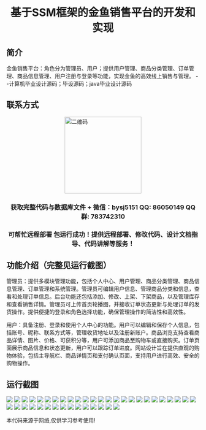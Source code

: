 <p><h1 align="center">基于SSM框架的金鱼销售平台的开发和实现</h1></p>

## 简介
金鱼销售平台：角色分为管理员、用户；提供用户管理、商品分类管理、订单管理、商品信息管理、用户注册与登录等功能，实现金鱼的高效线上销售与管理。    --计算机毕业设计源码；毕设源码；java毕业设计源码


## 联系方式
<img src="https://bs-1329754181.cos.ap-shanghai.myqcloud.com/wx.jpg" alt="二维码" style="display: block; margin: 0 auto;" width="200px">
<p><h3 align="center">获取完整代码与数据库文件 + 微信：bysj5151 QQ: 86050149 QQ群: 783742310</h3></p>
<p><h3 align="center">可帮忙远程部署 包运行成功！提供远程部署、修改代码、设计文档指导、代码讲解等服务！</h3></p>

## 功能介绍（完整见运行截图）
管理员：提供多模块管理功能，包括个人中心、用户管理、商品分类管理、商品信息管理、订单管理和系统管理。管理员可编辑用户信息、管理商品分类和信息，查看和处理订单信息。后台功能还包括添加、修改、上架、下架商品，以及管理库存和查看销售详情。管理员可上传首页轮播图，并接收订单状态更新与处理订单的发货操作。提供便捷的登录和角色选择功能，确保管理操作的简洁性和高效性。

用户：具备注册、登录和使用个人中心的功能。用户可以编辑和保存个人信息，包括账号、昵称、联系方式等，管理收货地址以及注册新账户。商品浏览支持查看商品详情、图片、价格、可获积分等，用户可添加商品至购物车或直接购买。订单页面展示商品信息和状态更新，用户可以跟踪订单进度。网站设计旨在提供直观的购物体验，包括主导航栏、商品详情页和支付确认页面，支持用户进行高效、安全的购物操作。


## 运行截图
![](https://bs-1329754181.cos.ap-shanghai.myqcloud.com/ssm/GoldfishSalesPlatform/img/001.jpg)
![](https://bs-1329754181.cos.ap-shanghai.myqcloud.com/ssm/GoldfishSalesPlatform/img/002.jpg)
![](https://bs-1329754181.cos.ap-shanghai.myqcloud.com/ssm/GoldfishSalesPlatform/img/003.jpg)
![](https://bs-1329754181.cos.ap-shanghai.myqcloud.com/ssm/GoldfishSalesPlatform/img/004.jpg)
![](https://bs-1329754181.cos.ap-shanghai.myqcloud.com/ssm/GoldfishSalesPlatform/img/005.jpg)
![](https://bs-1329754181.cos.ap-shanghai.myqcloud.com/ssm/GoldfishSalesPlatform/img/006.jpg)
![](https://bs-1329754181.cos.ap-shanghai.myqcloud.com/ssm/GoldfishSalesPlatform/img/007.jpg)
![](https://bs-1329754181.cos.ap-shanghai.myqcloud.com/ssm/GoldfishSalesPlatform/img/008.jpg)
![](https://bs-1329754181.cos.ap-shanghai.myqcloud.com/ssm/GoldfishSalesPlatform/img/009.jpg)
![](https://bs-1329754181.cos.ap-shanghai.myqcloud.com/ssm/GoldfishSalesPlatform/img/010.jpg)
![](https://bs-1329754181.cos.ap-shanghai.myqcloud.com/ssm/GoldfishSalesPlatform/img/011.jpg)
![](https://bs-1329754181.cos.ap-shanghai.myqcloud.com/ssm/GoldfishSalesPlatform/img/012.jpg)
![](https://bs-1329754181.cos.ap-shanghai.myqcloud.com/ssm/GoldfishSalesPlatform/img/013.jpg)
![](https://bs-1329754181.cos.ap-shanghai.myqcloud.com/ssm/GoldfishSalesPlatform/img/014.jpg)
![](https://bs-1329754181.cos.ap-shanghai.myqcloud.com/ssm/GoldfishSalesPlatform/img/015.jpg)
![](https://bs-1329754181.cos.ap-shanghai.myqcloud.com/ssm/GoldfishSalesPlatform/img/016.jpg)
![](https://bs-1329754181.cos.ap-shanghai.myqcloud.com/ssm/GoldfishSalesPlatform/img/017.jpg)
![](https://bs-1329754181.cos.ap-shanghai.myqcloud.com/ssm/GoldfishSalesPlatform/img/018.jpg)
![](https://bs-1329754181.cos.ap-shanghai.myqcloud.com/ssm/GoldfishSalesPlatform/img/019.jpg)
![](https://bs-1329754181.cos.ap-shanghai.myqcloud.com/ssm/GoldfishSalesPlatform/img/020.jpg)
![](https://bs-1329754181.cos.ap-shanghai.myqcloud.com/ssm/GoldfishSalesPlatform/img/021.jpg)
![](https://bs-1329754181.cos.ap-shanghai.myqcloud.com/ssm/GoldfishSalesPlatform/img/022.jpg)
![](https://bs-1329754181.cos.ap-shanghai.myqcloud.com/ssm/GoldfishSalesPlatform/img/023.jpg)
![](https://bs-1329754181.cos.ap-shanghai.myqcloud.com/ssm/GoldfishSalesPlatform/img/024.jpg)
![](https://bs-1329754181.cos.ap-shanghai.myqcloud.com/ssm/GoldfishSalesPlatform/img/025.jpg)
![](https://bs-1329754181.cos.ap-shanghai.myqcloud.com/ssm/GoldfishSalesPlatform/img/026.jpg)
![](https://bs-1329754181.cos.ap-shanghai.myqcloud.com/ssm/GoldfishSalesPlatform/img/027.jpg)
![](https://bs-1329754181.cos.ap-shanghai.myqcloud.com/ssm/GoldfishSalesPlatform/img/028.jpg)
![](https://bs-1329754181.cos.ap-shanghai.myqcloud.com/ssm/GoldfishSalesPlatform/img/029.jpg)
![](https://bs-1329754181.cos.ap-shanghai.myqcloud.com/ssm/GoldfishSalesPlatform/img/030.jpg)
![](https://bs-1329754181.cos.ap-shanghai.myqcloud.com/ssm/GoldfishSalesPlatform/img/031.jpg)
![](https://bs-1329754181.cos.ap-shanghai.myqcloud.com/ssm/GoldfishSalesPlatform/img/032.jpg)
![](https://bs-1329754181.cos.ap-shanghai.myqcloud.com/ssm/GoldfishSalesPlatform/img/033.jpg)
![](https://bs-1329754181.cos.ap-shanghai.myqcloud.com/ssm/GoldfishSalesPlatform/img/034.jpg)
![](https://bs-1329754181.cos.ap-shanghai.myqcloud.com/ssm/GoldfishSalesPlatform/img/035.jpg)
![](https://bs-1329754181.cos.ap-shanghai.myqcloud.com/ssm/GoldfishSalesPlatform/img/036.jpg)
![](https://bs-1329754181.cos.ap-shanghai.myqcloud.com/ssm/GoldfishSalesPlatform/img/037.jpg)
![](https://bs-1329754181.cos.ap-shanghai.myqcloud.com/ssm/GoldfishSalesPlatform/img/038.jpg)
![](https://bs-1329754181.cos.ap-shanghai.myqcloud.com/ssm/GoldfishSalesPlatform/img/039.jpg)
![](https://bs-1329754181.cos.ap-shanghai.myqcloud.com/ssm/GoldfishSalesPlatform/img/040.jpg)

<p>本代码来源于网络,仅供学习参考使用!</p>
